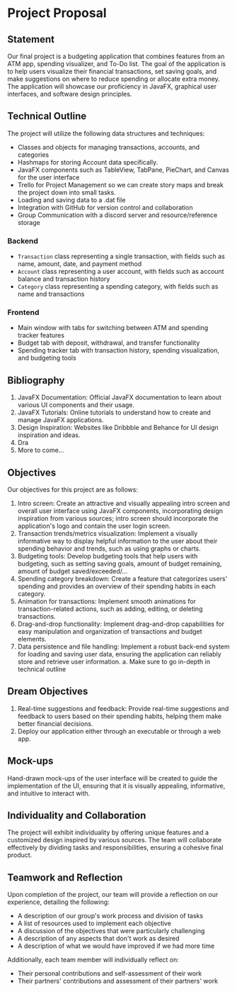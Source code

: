 # Project Proposal

## Statement
Our final project is a budgeting application that combines features from an ATM app, spending visualizer, and To-Do list. The goal of the application is to help users visualize their financial transactions, set saving goals, and make suggestions on where to reduce spending or allocate extra money. The application will showcase our proficiency in JavaFX, graphical user interfaces, and software design principles.

## Technical Outline
The project will utilize the following data structures and techniques:
- Classes and objects for managing transactions, accounts, and categories
- Hashmaps for storing Account data specifically.
- JavaFX components such as TableView, TabPane, PieChart, and Canvas for the user interface
- Trello for Project Management so we can create story maps and break the project down into small tasks.
- Loading and saving data to a .dat file
- Integration with GitHub for version control and collaboration
- Group Communication with a discord server and resource/reference storage

### Backend
- `Transaction` class representing a single transaction, with fields such as name, amount, date, and payment method
- `Account` class representing a user account, with fields such as account balance and transaction history
- `Category` class representing a spending category, with fields such as name and transactions

### Frontend
- Main window with tabs for switching between ATM and spending tracker features
- Budget tab with deposit, withdrawal, and transfer functionality
- Spending tracker tab with transaction history, spending visualization, and budgeting tools

## Bibliography
1. JavaFX Documentation: Official JavaFX documentation to learn about various UI components and their usage.
2. JavaFX Tutorials: Online tutorials to understand how to create and manage JavaFX applications.
3. Design Inspiration: Websites like Dribbble and Behance for UI design inspiration and ideas.
4. Dra
5. More to come...


## Objectives
Our objectives for this project are as follows:
1. Intro screen: Create an attractive and visually appealing intro screen and overall user interface using JavaFX components, incorporating design inspiration from various sources; intro screen should incorporate the application's logo and contain the user login screen.
2. Transaction trends/metrics visualization: Implement a visually informative way to display helpful information to the user about their spending behavior and trends, such as using graphs or charts.
3. Budgeting tools: Develop budgeting tools that help users with budgeting, such as setting saving goals, amount of budget remaining, amount of budget saved/exceeded/...
4. Spending category breakdown: Create a feature that categorizes users' spending and provides an overview of their spending habits in each category.
5. Animation for transactions: Implement smooth animations for transaction-related actions, such as adding, editing, or deleting transactions.
6. Drag-and-drop functionality: Implement drag-and-drop capabilities for easy manipulation and organization of transactions and budget elements.
7. Data persistence and file handling: Implement a robust back-end system for loading and saving user data, ensuring the application can reliably store and retrieve user information.
    a.      Make sure to go in-depth in technical outline

## Dream Objectives
1. Real-time suggestions and feedback: Provide real-time suggestions and feedback to users based on their spending habits, helping them make better financial decisions.
2. Deploy our application either through an executable or through a web app.

## Mock-ups
Hand-drawn mock-ups of the user interface will be created to guide the implementation of the UI, ensuring that it is visually appealing, informative, and intuitive to interact with.

## Individuality and Collaboration
The project will exhibit individuality by offering unique features and a customized design inspired by various sources. The team will collaborate effectively by dividing tasks and responsibilities, ensuring a cohesive final product.

## Teamwork and Reflection

Upon completion of the project, our team will provide a reflection on our experience, detailing the following:

* A description of our group's work process and division of tasks
* A list of resources used to implement each objective
* A discussion of the objectives that were particularly challenging
* A description of any aspects that don't work as desired
* A description of what we would have improved if we had more time


Additionally, each team member will individually reflect on:

* Their personal contributions and self-assessment of their work
* Their partners' contributions and assessment of their partners' work
